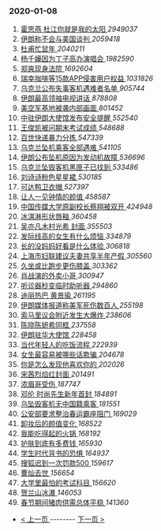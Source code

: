 ### 2020-01-08 
1. [ 霍思燕 杜江你就是我的太阳 ](https://s.weibo.com/weibo?q=%E9%9C%8D%E6%80%9D%E7%87%95%20%E6%9D%9C%E6%B1%9F%E4%BD%A0%E5%B0%B1%E6%98%AF%E6%88%91%E7%9A%84%E5%A4%AA%E9%98%B3&Refer=top) *2949037*
1. [ 伊朗称不会与美国谈判 ](https://s.weibo.com/weibo?q=%23%E4%BC%8A%E6%9C%97%E7%A7%B0%E4%B8%8D%E4%BC%9A%E4%B8%8E%E7%BE%8E%E5%9B%BD%E8%B0%88%E5%88%A4%23&Refer=top) *2059418*
1. [ 杜甫忙鼠年 ](https://s.weibo.com/weibo?q=%23%E6%9D%9C%E7%94%AB%E5%BF%99%E9%BC%A0%E5%B9%B4%23&topic_ad=1&Refer=top) *2040211*
1. [ 杨千嬅因为丁子高办演唱会 ](https://s.weibo.com/weibo?q=%23%E6%9D%A8%E5%8D%83%E5%AC%85%E5%9B%A0%E4%B8%BA%E4%B8%81%E5%AD%90%E9%AB%98%E5%8A%9E%E6%BC%94%E5%94%B1%E4%BC%9A%23&Refer=top) *1982590*
1. [ 郑爽现身法院 ](https://s.weibo.com/weibo?q=%23%E9%83%91%E7%88%BD%E7%8E%B0%E8%BA%AB%E6%B3%95%E9%99%A2%23&Refer=top) *1692604*
1. [ 瑞幸咖啡等15款APP侵害用户权益 ](https://s.weibo.com/weibo?q=%23%E7%91%9E%E5%B9%B8%E5%92%96%E5%95%A1%E7%AD%8915%E6%AC%BEAPP%E4%BE%B5%E5%AE%B3%E7%94%A8%E6%88%B7%E6%9D%83%E7%9B%8A%23&Refer=top) *1031826*
1. [ 乌克兰公布失事客机遇难者名单 ](https://s.weibo.com/weibo?q=%23%E4%B9%8C%E5%85%8B%E5%85%B0%E5%85%AC%E5%B8%83%E5%A4%B1%E4%BA%8B%E5%AE%A2%E6%9C%BA%E9%81%87%E9%9A%BE%E8%80%85%E5%90%8D%E5%8D%95%23&Refer=top) *905744*
1. [ 伊朗最高领袖电视讲话 ](https://s.weibo.com/weibo?q=%23%E4%BC%8A%E6%9C%97%E6%9C%80%E9%AB%98%E9%A2%86%E8%A2%96%E7%94%B5%E8%A7%86%E8%AE%B2%E8%AF%9D%23&Refer=top) *878808*
1. [ 美空军基地被袭内部画面 ](https://s.weibo.com/weibo?q=%23%E7%BE%8E%E7%A9%BA%E5%86%9B%E5%9F%BA%E5%9C%B0%E8%A2%AB%E8%A2%AD%E5%86%85%E9%83%A8%E7%94%BB%E9%9D%A2%23&Refer=top) *801452*
1. [ 中驻伊朗大使馆发布安全提醒 ](https://s.weibo.com/weibo?q=%23%E4%B8%AD%E9%A9%BB%E4%BC%8A%E6%9C%97%E5%A4%A7%E4%BD%BF%E9%A6%86%E5%8F%91%E5%B8%83%E5%AE%89%E5%85%A8%E6%8F%90%E9%86%92%23&Refer=top) *552540*
1. [ 王俊凯被问期末考试成绩 ](https://s.weibo.com/weibo?q=%23%E7%8E%8B%E4%BF%8A%E5%87%AF%E8%A2%AB%E9%97%AE%E6%9C%9F%E6%9C%AB%E8%80%83%E8%AF%95%E6%88%90%E7%BB%A9%23&Refer=top) *548688*
1. [ 百世快递暴力分拣 ](https://s.weibo.com/weibo?q=%23%E7%99%BE%E4%B8%96%E5%BF%AB%E9%80%92%E6%9A%B4%E5%8A%9B%E5%88%86%E6%8B%A3%23&Refer=top) *547339*
1. [ 乌克兰坠机乘客全部遇难 ](https://s.weibo.com/weibo?q=%23%E4%B9%8C%E5%85%8B%E5%85%B0%E5%9D%A0%E6%9C%BA%E4%B9%98%E5%AE%A2%E5%85%A8%E9%83%A8%E9%81%87%E9%9A%BE%23&Refer=top) *541105*
1. [ 伊朗公布坠机原因为发动机故障 ](https://s.weibo.com/weibo?q=%23%E4%BC%8A%E6%9C%97%E5%85%AC%E5%B8%83%E5%9D%A0%E6%9C%BA%E5%8E%9F%E5%9B%A0%E4%B8%BA%E5%8F%91%E5%8A%A8%E6%9C%BA%E6%95%85%E9%9A%9C%23&Refer=top) *536696*
1. [ 乌克兰坠毁客机黑匣子已找到 ](https://s.weibo.com/weibo?q=%E4%B9%8C%E5%85%8B%E5%85%B0%E5%9D%A0%E6%AF%81%E5%AE%A2%E6%9C%BA%E9%BB%91%E5%8C%A3%E5%AD%90%E5%B7%B2%E6%89%BE%E5%88%B0&Refer=top) *533486*
1. [ 刘诗诗粉色星星裙 ](https://s.weibo.com/weibo?q=%23%E5%88%98%E8%AF%97%E8%AF%97%E7%B2%89%E8%89%B2%E6%98%9F%E6%98%9F%E8%A3%99%23&Refer=top) *530185*
1. [ 可达鸭卫衣帽 ](https://s.weibo.com/weibo?q=%23%E5%8F%AF%E8%BE%BE%E9%B8%AD%E5%8D%AB%E8%A1%A3%E5%B8%BD%23&Refer=top) *527397*
1. [ 让人一见钟情的颜值 ](https://s.weibo.com/weibo?q=%23%E8%AE%A9%E4%BA%BA%E4%B8%80%E8%A7%81%E9%92%9F%E6%83%85%E7%9A%84%E9%A2%9C%E5%80%BC%23&Refer=top) *458587*
1. [ 中国传媒大学原副校长蔡翔被双开 ](https://s.weibo.com/weibo?q=%23%E4%B8%AD%E5%9B%BD%E4%BC%A0%E5%AA%92%E5%A4%A7%E5%AD%A6%E5%8E%9F%E5%89%AF%E6%A0%A1%E9%95%BF%E8%94%A1%E7%BF%94%E8%A2%AB%E5%8F%8C%E5%BC%80%23&Refer=top) *424948*
1. [ 冰淇淋形状唇釉 ](https://s.weibo.com/weibo?q=%23%E5%86%B0%E6%B7%87%E6%B7%8B%E5%BD%A2%E7%8A%B6%E5%94%87%E9%87%89%23&Refer=top) *360458*
1. [ 吴亦凡木村光希 封面 ](https://s.weibo.com/weibo?q=%E5%90%B4%E4%BA%A6%E5%87%A1%E6%9C%A8%E6%9D%91%E5%85%89%E5%B8%8C%20%E5%B0%81%E9%9D%A2&Refer=top) *355503*
1. [ 发际线高的女生有什么烦恼 ](https://s.weibo.com/weibo?q=%23%E5%8F%91%E9%99%85%E7%BA%BF%E9%AB%98%E7%9A%84%E5%A5%B3%E7%94%9F%E6%9C%89%E4%BB%80%E4%B9%88%E7%83%A6%E6%81%BC%23&Refer=top) *334879*
1. [ 长的没妈妈好看是什么体验 ](https://s.weibo.com/weibo?q=%23%E9%95%BF%E7%9A%84%E6%B2%A1%E5%A6%88%E5%A6%88%E5%A5%BD%E7%9C%8B%E6%98%AF%E4%BB%80%E4%B9%88%E4%BD%93%E9%AA%8C%23&Refer=top) *306818*
1. [ 上海市妇联建议夫妻共享半年产假 ](https://s.weibo.com/weibo?q=%23%E4%B8%8A%E6%B5%B7%E5%B8%82%E5%A6%87%E8%81%94%E5%BB%BA%E8%AE%AE%E5%A4%AB%E5%A6%BB%E5%85%B1%E4%BA%AB%E5%8D%8A%E5%B9%B4%E4%BA%A7%E5%81%87%23&Refer=top) *305560*
1. [ 久坐或比跑步更伤膝盖 ](https://s.weibo.com/weibo?q=%23%E4%B9%85%E5%9D%90%E6%88%96%E6%AF%94%E8%B7%91%E6%AD%A5%E6%9B%B4%E4%BC%A4%E8%86%9D%E7%9B%96%23&Refer=top) *303362*
1. [ 肖战演的外卖小哥 ](https://s.weibo.com/weibo?q=%23%E8%82%96%E6%88%98%E6%BC%94%E7%9A%84%E5%A4%96%E5%8D%96%E5%B0%8F%E5%93%A5%23&Refer=top) *300947*
1. [ 听诊器秒变临时助听器 ](https://s.weibo.com/weibo?q=%23%E5%90%AC%E8%AF%8A%E5%99%A8%E7%A7%92%E5%8F%98%E4%B8%B4%E6%97%B6%E5%8A%A9%E5%90%AC%E5%99%A8%23&Refer=top) *294860*
1. [ 迪丽热巴 黄景瑜 ](https://s.weibo.com/weibo?q=%E8%BF%AA%E4%B8%BD%E7%83%AD%E5%B7%B4%20%E9%BB%84%E6%99%AF%E7%91%9C&Refer=top) *261195*
1. [ 伊朗媒体报道称美军死伤数百人 ](https://s.weibo.com/weibo?q=%23%E4%BC%8A%E6%9C%97%E5%AA%92%E4%BD%93%E6%8A%A5%E9%81%93%E7%A7%B0%E7%BE%8E%E5%86%9B%E6%AD%BB%E4%BC%A4%E6%95%B0%E7%99%BE%E4%BA%BA%23&Refer=top) *255198*
1. [ 索马里议会附近发生大爆炸 ](https://s.weibo.com/weibo?q=%23%E7%B4%A2%E9%A9%AC%E9%87%8C%E8%AE%AE%E4%BC%9A%E9%99%84%E8%BF%91%E5%8F%91%E7%94%9F%E5%A4%A7%E7%88%86%E7%82%B8%23&Refer=top) *238606*
1. [ 陈晓陈妍希同框 ](https://s.weibo.com/weibo?q=%23%E9%99%88%E6%99%93%E9%99%88%E5%A6%8D%E5%B8%8C%E5%90%8C%E6%A1%86%23&Refer=top) *237558*
1. [ 伊朗驻华大使馆 ](https://s.weibo.com/weibo?q=%E4%BC%8A%E6%9C%97%E9%A9%BB%E5%8D%8E%E5%A4%A7%E4%BD%BF%E9%A6%86&Refer=top) *228458*
1. [ 当代年轻人的吃饭流程 ](https://s.weibo.com/weibo?q=%23%E5%BD%93%E4%BB%A3%E5%B9%B4%E8%BD%BB%E4%BA%BA%E7%9A%84%E5%90%83%E9%A5%AD%E6%B5%81%E7%A8%8B%23&Refer=top) *222939*
1. [ 女生最容易被哪些话欺骗 ](https://s.weibo.com/weibo?q=%23%E5%A5%B3%E7%94%9F%E6%9C%80%E5%AE%B9%E6%98%93%E8%A2%AB%E5%93%AA%E4%BA%9B%E8%AF%9D%E6%AC%BA%E9%AA%97%23&Refer=top) *204678*
1. [ 你是怎么发现他喜欢你的 ](https://s.weibo.com/weibo?q=%23%E4%BD%A0%E6%98%AF%E6%80%8E%E4%B9%88%E5%8F%91%E7%8E%B0%E4%BB%96%E5%96%9C%E6%AC%A2%E4%BD%A0%E7%9A%84%23&Refer=top) *202026*
1. [ 宋茜烈焰红封面 ](https://s.weibo.com/weibo?q=%23%E5%AE%8B%E8%8C%9C%E7%83%88%E7%84%B0%E7%BA%A2%E5%B0%81%E9%9D%A2%23&Refer=top) *201491*
1. [ 浓眉哥受伤 ](https://s.weibo.com/weibo?q=%23%E6%B5%93%E7%9C%89%E5%93%A5%E5%8F%97%E4%BC%A4%23&Refer=top) *187747*
1. [ 邓伦 时尚先生新年首封 ](https://s.weibo.com/weibo?q=%E9%82%93%E4%BC%A6%20%E6%97%B6%E5%B0%9A%E5%85%88%E7%94%9F%E6%96%B0%E5%B9%B4%E9%A6%96%E5%B0%81&Refer=top) *184891*
1. [ 乌坠毁客机无中国籍乘客 ](https://s.weibo.com/weibo?q=%23%E4%B9%8C%E5%9D%A0%E6%AF%81%E5%AE%A2%E6%9C%BA%E6%97%A0%E4%B8%AD%E5%9B%BD%E7%B1%8D%E4%B9%98%E5%AE%A2%23&Refer=top) *181551*
1. [ 公安部要求整治春运霸座阻门 ](https://s.weibo.com/weibo?q=%23%E5%85%AC%E5%AE%89%E9%83%A8%E8%A6%81%E6%B1%82%E6%95%B4%E6%B2%BB%E6%98%A5%E8%BF%90%E9%9C%B8%E5%BA%A7%E9%98%BB%E9%97%A8%23&Refer=top) *169029*
1. [ 卸妆后的颜值变化 ](https://s.weibo.com/weibo?q=%23%E5%8D%B8%E5%A6%86%E5%90%8E%E7%9A%84%E9%A2%9C%E5%80%BC%E5%8F%98%E5%8C%96%23&Refer=top) *168522*
1. [ 我能吃得起的火锅 ](https://s.weibo.com/weibo?q=%23%E6%88%91%E8%83%BD%E5%90%83%E5%BE%97%E8%B5%B7%E7%9A%84%E7%81%AB%E9%94%85%23&Refer=top) *168192*
1. [ 护肤到底有多费钱 ](https://s.weibo.com/weibo?q=%23%E6%8A%A4%E8%82%A4%E5%88%B0%E5%BA%95%E6%9C%89%E5%A4%9A%E8%B4%B9%E9%92%B1%23&Refer=top) *165930*
1. [ 学生时代背书的恐惧 ](https://s.weibo.com/weibo?q=%23%E5%AD%A6%E7%94%9F%E6%97%B6%E4%BB%A3%E8%83%8C%E4%B9%A6%E7%9A%84%E6%81%90%E6%83%A7%23&Refer=top) *164937*
1. [ 搜狐迟到一次罚款500 ](https://s.weibo.com/weibo?q=%23%E6%90%9C%E7%8B%90%E8%BF%9F%E5%88%B0%E4%B8%80%E6%AC%A1%E7%BD%9A%E6%AC%BE500%23&Refer=top) *159617*
1. [ 曹灿去世 ](https://s.weibo.com/weibo?q=%E6%9B%B9%E7%81%BF%E5%8E%BB%E4%B8%96&Refer=top) *156654*
1. [ 大学里最怕的考试科目 ](https://s.weibo.com/weibo?q=%23%E5%A4%A7%E5%AD%A6%E9%87%8C%E6%9C%80%E6%80%95%E7%9A%84%E8%80%83%E8%AF%95%E7%A7%91%E7%9B%AE%23&Refer=top) *156620*
1. [ 贺兰山冰瀑 ](https://s.weibo.com/weibo?q=%23%E8%B4%BA%E5%85%B0%E5%B1%B1%E5%86%B0%E7%80%91%23&Refer=top) *146053*
1. [ 春节期间猪肉供需总体平稳 ](https://s.weibo.com/weibo?q=%23%E6%98%A5%E8%8A%82%E6%9C%9F%E9%97%B4%E7%8C%AA%E8%82%89%E4%BE%9B%E9%9C%80%E6%80%BB%E4%BD%93%E5%B9%B3%E7%A8%B3%23&Refer=top) *141360* 

- [ < 上一页 ](https://github.com/able8/weibo-hot-record/blob/master/2020-01-07.md) -------- [ 下一页 > ](https://github.com/able8/weibo-hot-record/blob/master/2020-01-09.md)